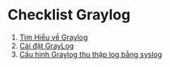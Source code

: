 # Checklist Graylog
1. [Tìm Hiểu về Graylog](./01_Tim-hieu-graylog.md)
2. [Cài đặt GrayLog](./02_Cai-dat-graylog.md)
3. [Cấu hình Graylog thu thập log bằng syslog](./03_Graylog_vs_syslog.md)
